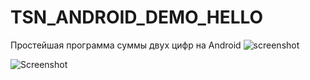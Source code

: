 # TSN_ANDROID_DEMO_HELLO
Простейшая программа суммы двух цифр на Android
![screenshot](https://user-images.githubusercontent.com/71010650/191172914-7a601f00-d0f7-4f70-a578-75df35e7e0c1.png)

![Screenshot](screenshot.png)

